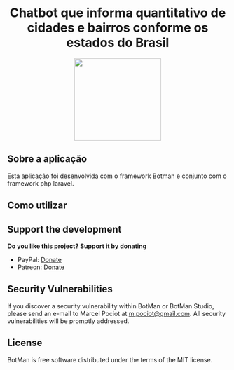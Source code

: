 <h1 align="center">Chatbot que informa quantitativo de cidades e bairros conforme os estados do Brasil</h1>
<p align="center"><img height="188" width="198" src="https://botman.io/img/botman.png"></p>

## Sobre a aplicação

Esta aplicação foi desenvolvida com o framework Botman e conjunto com o framework php laravel.

## Como utilizar



## Support the development
**Do you like this project? Support it by donating**

- PayPal: [Donate](https://www.paypal.com/cgi-bin/webscr?cmd=_donations&business=m%2epociot%40googlemail%2ecom&lc=CY&item_name=BotMan&no_note=0&currency_code=EUR&bn=PP%2dDonationsBF%3abtn_donateCC_LG%2egif%3aNonHostedGuest)
- Patreon: [Donate](https://www.patreon.com/botman)

## Security Vulnerabilities

If you discover a security vulnerability within BotMan or BotMan Studio, please send an e-mail to Marcel Pociot at m.pociot@gmail.com. All security vulnerabilities will be promptly addressed.

## License

BotMan is free software distributed under the terms of the MIT license.


